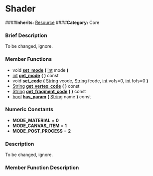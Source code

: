 #  Shader  
####**Inherits:** [Resource](class_resource)
####**Category:** Core

###  Brief Description  
To be changed, ignore.

###  Member Functions 
  * void  **[set&#95;mode](#set_mode)**  **(** [int](class_int) mode  **)**
  * [int](class_int)  **[get&#95;mode](#get_mode)**  **(** **)** const
  * void  **[set&#95;code](#set_code)**  **(** [String](class_string) vcode, [String](class_string) fcode, [int](class_int) vofs=0, [int](class_int) fofs=0  **)**
  * [String](class_string)  **[get&#95;vertex&#95;code](#get_vertex_code)**  **(** **)** const
  * [String](class_string)  **[get&#95;fragment&#95;code](#get_fragment_code)**  **(** **)** const
  * [bool](class_bool)  **[has&#95;param](#has_param)**  **(** [String](class_string) name  **)** const

###  Numeric Constants  
  * **MODE_MATERIAL** = **0**
  * **MODE_CANVAS_ITEM** = **1**
  * **MODE_POST_PROCESS** = **2**

###  Description  
To be changed, ignore.

###  Member Function Description  

